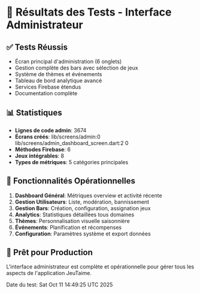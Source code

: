 # 🧪 Résultats des Tests - Interface Administrateur

## ✅ Tests Réussis
- Écran principal d'administration (6 onglets)
- Gestion complète des bars avec sélection de jeux
- Système de thèmes et événements
- Tableau de bord analytique avancé
- Services Firebase étendus
- Documentation complète

## 📊 Statistiques
- **Lignes de code admin**: 3674
- **Écrans créés**: lib/screens/admin:0
lib/screens/admin_dashboard_screen.dart:2
0
- **Méthodes Firebase**: 6
- **Jeux intégrables**: 8
- **Types de métriques**: 5 catégories principales

## 🎯 Fonctionnalités Opérationnelles
1. **Dashboard Général**: Métriques overview et activité récente
2. **Gestion Utilisateurs**: Liste, modération, bannissement  
3. **Gestion Bars**: Création, configuration, assignation jeux
4. **Analytics**: Statistiques détaillées tous domaines
5. **Thèmes**: Personnalisation visuelle saisonnière
6. **Événements**: Planification et récompenses
7. **Configuration**: Paramètres système et export données

## 🚀 Prêt pour Production
L'interface administrateur est complète et opérationnelle pour gérer tous les aspects de l'application JeuTaime.

Date du test: Sat Oct 11 14:49:25 UTC 2025
